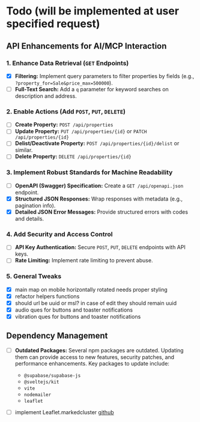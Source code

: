 # Todo (will be implemented at user specified request)

## API Enhancements for AI/MCP Interaction

### 1. Enhance Data Retrieval (`GET` Endpoints)

- [x] **Filtering:** Implement query parameters to filter properties by fields (e.g., `?property_for=Sale&price_max=500000`).
- [ ] **Full-Text Search:** Add a `q` parameter for keyword searches on description and address.

### 2. Enable Actions (Add `POST`, `PUT`, `DELETE`)

- [ ] **Create Property:** `POST /api/properties`
- [ ] **Update Property:** `PUT /api/properties/{id}` or `PATCH /api/properties/{id}`
- [ ] **Delist/Deactivate Property:** `POST /api/properties/{id}/delist` or similar.
- [ ] **Delete Property:** `DELETE /api/properties/{id}`

### 3. Implement Robust Standards for Machine Readability

- [ ] **OpenAPI (Swagger) Specification:** Create a `GET /api/openapi.json` endpoint.
- [x] **Structured JSON Responses:** Wrap responses with metadata (e.g., pagination info).
- [x] **Detailed JSON Error Messages:** Provide structured errors with codes and details.

### 4. Add Security and Access Control

- [ ] **API Key Authentication:** Secure `POST`, `PUT`, `DELETE` endpoints with API keys.
- [ ] **Rate Limiting:** Implement rate limiting to prevent abuse.

### 5. General Tweaks

- [x] main map on mobile horizontally rotated needs proper styling
- [x] refactor helpers functions
- [x] should url be uuid or msl? in case of edit they should remain uuid
- [x] audio ques for buttons and toaster notifications
- [x] vibration ques for buttons and toaster notifications

## Dependency Management

- [ ] **Outdated Packages:** Several npm packages are outdated. Updating them can provide access to new features, security patches, and performance enhancements. Key packages to update include:
  - `@supabase/supabase-js`
  - `@sveltejs/kit`
  - `vite`
  - `nodemailer`
  - `leaflet`

- [ ] implement Leaflet.markedcluster [github](https://github.com/Leaflet/Leaflet.markercluster?tab=readme-ov-file)
